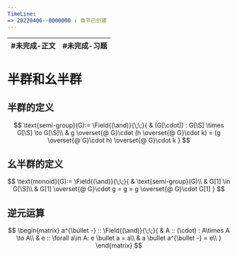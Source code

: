 ```yaml
---
TimeLine: 
=> 20220406--0000000 : 章节已创建
---
```

| #未完成-正文 | #未完成-习题 |
| ------------ | ------------ |


# 半群和幺半群

## 半群的定义

$$
\text{semi-group}(G):=
\Field{(\and)}{\;\;}{
    & (G[\cdot]) : G[\S] \times G[\S] \to G[\S]\\
    & g \overset{@ G}\cdot (h \overset{@ G}\cdot k) 
    = (g \overset{@ G}\cdot h) \overset{@ G}\cdot k
}
$$

## 幺半群的定义

$$
\text{monoid}(G):=
\Field{(\and)}{\;\;}{
    & \text{semi-group}(G)\\
    & G[1] \in G[\S]\\
    & G[1] \overset{@ G}\cdot g = g = g \overset{@ G}\cdot G[1]
}
$$

## 逆元运算

$$
\begin{matrix}
a^{\bullet -} :: \Field{(\and)}{\;\;}{
    & A :: (\cdot) : A\times A \to A\\
    & e :: \forall a\in A: e \bullet a = a\\
    & a \bullet a^{\bullet -} = e\\
}
\end{matrix}
$$


